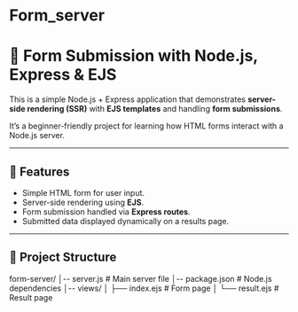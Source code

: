 # Form_server
# 🚀 Form Submission with Node.js, Express & EJS

This is a simple Node.js + Express application that demonstrates **server-side rendering (SSR)** with **EJS templates** and handling **form submissions**.

It’s a beginner-friendly project for learning how HTML forms interact with a Node.js server.

---

## 📌 Features
- Simple HTML form for user input.
- Server-side rendering using **EJS**.
- Form submission handled via **Express routes**.
- Submitted data displayed dynamically on a results page.

---

## 📂 Project Structure
form-server/
│-- server.js # Main server file
│-- package.json # Node.js dependencies
│-- views/
│ ├── index.ejs # Form page
│ └── result.ejs # Result page

